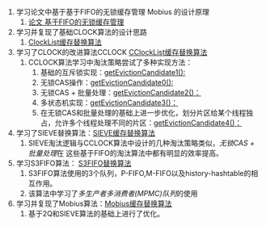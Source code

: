 1. 学习论文中基于基于FIFO的无锁缓存管理 Mobius 的设计原理 
	1. [论文 基于FIFO的无锁缓存管理](../论文%20基于FIFO的无锁缓存管理.md) 
2. 学习并复现了基础CLOCK算法的设计思路
	1. [ClockList缓存替换算法](../CacheLib-Replacement-Algorithm/ClockList缓存替换算法.md) 
3. 学习了CLOCK的改进算法CCLOCK [CClockList缓存替换算法](../CacheLib-Replacement-Algorithm/CClockList缓存替换算法.md) 
	1. CCLOCK算法学习中淘汰策略尝试了多种实现方法：
		1. 基础的互斥锁实现：[getEvictionCandidate1():](../CacheLib-Replacement-Algorithm/CClockList缓存替换算法.md#getEvictionCandidate1()) 
		2. 无锁CAS操作：[getEvictionCandidate0():](../CacheLib-Replacement-Algorithm/CClockList缓存替换算法.md#getEvictionCandidate0()) 
		3. 无锁CAS + 批量处理：[getEvictionCandidate2()：](../CacheLib-Replacement-Algorithm/CClockList缓存替换算法.md#getEvictionCandidate2()：) 
		4. 多状态机实现：[getEvictionCandidate3()：](../CacheLib-Replacement-Algorithm/CClockList缓存替换算法.md#getEvictionCandidate3()：) 
		5. 在无锁CAS和批量处理的基础上进一步优化，划分片区给某个线程独占，允许多个线程处理不同的片区：[getEvictionCandidate4()：](../CacheLib-Replacement-Algorithm/CClockList缓存替换算法.md#getEvictionCandidate4()：) 
4. 学习了SIEVE替换算法：[SIEVE缓存替换算法](../CacheLib-Replacement-Algorithm/SIEVE缓存替换算法.md) 
	1. SIEVE淘汰逻辑与CCLOCK算法中设计的几种淘汰策略类似，*无锁CAS + 批量处理*在 这些基于FIFO的淘汰算法中都有明显的效率提高。
5. 学习S3FIFO算法： [S3FIFO替换算法](../CacheLib-Replacement-Algorithm/S3FIFO替换算法.md) 
	1. S3FIFO算法使用的3个队列，P-FIFO,M-FIFO以及history-hashtable的相互作用。
	2. 该算法中学习了*多生产者多消费者(MPMC)队列*的使用
6. 学习并复现了Mobius算法：[Mobius缓存替换算法](../CacheLib-Replacement-Algorithm/Mobius缓存替换算法.md) 
	1. 基于2Q和SIEVE算法的基础上进行了优化。

